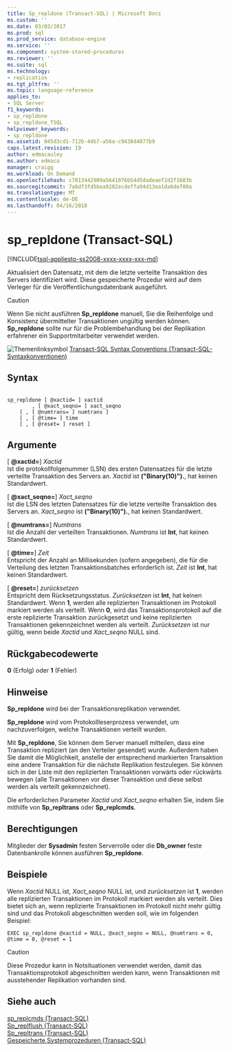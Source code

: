 ```yaml
---
title: Sp_repldone (Transact-SQL) | Microsoft Docs
ms.custom: ''
ms.date: 03/03/2017
ms.prod: sql
ms.prod_service: database-engine
ms.service: ''
ms.component: system-stored-procedures
ms.reviewer: ''
ms.suite: sql
ms.technology:
- replication
ms.tgt_pltfrm: ''
ms.topic: language-reference
applies_to:
- SQL Server
f1_keywords:
- sp_repldone
- sp_repldone_TSQL
helpviewer_keywords:
- sp_repldone
ms.assetid: 045d3cd1-712b-44b7-a56a-c9438d4077b9
caps.latest.revision: 19
author: edmacauley
ms.author: edmaca
manager: craigg
ms.workload: On Demand
ms.openlocfilehash: c7813442909a5641076b54d5dadeaef2d2f1683b
ms.sourcegitcommit: 7a6df3fd5bea9282ecdeffa94d13ea1da6def80a
ms.translationtype: MT
ms.contentlocale: de-DE
ms.lasthandoff: 04/16/2018
---
```

# <a name="sprepldone-transact-sql"></a>sp_repldone (Transact-SQL)
[!INCLUDE[tsql-appliesto-ss2008-xxxx-xxxx-xxx-md](../../includes/tsql-appliesto-ss2008-xxxx-xxxx-xxx-md.md)]

  Aktualisiert den Datensatz, mit dem die letzte verteilte Transaktion des Servers identifiziert wird. Diese gespeicherte Prozedur wird auf dem Verleger für die Veröffentlichungsdatenbank ausgeführt.  
  
> [!CAUTION]  
>  Wenn Sie nicht ausführen **Sp_repldone** manuell, Sie die Reihenfolge und Konsistenz übermittelter Transaktionen ungültig werden können. **Sp_repldone** sollte nur für die Problembehandlung bei der Replikation erfahrener ein Supportmitarbeiter verwendet werden.  
  
 ![Themenlinksymbol](../../database-engine/configure-windows/media/topic-link.gif "Topic link icon") [Transact-SQL Syntax Conventions (Transact-SQL-Syntaxkonventionen)](../../t-sql/language-elements/transact-sql-syntax-conventions-transact-sql.md)  
  
## <a name="syntax"></a>Syntax  
  
```  
  
sp_repldone [ @xactid= ] xactid   
        , [ @xact_seqno= ] xact_seqno   
    [ , [ @numtrans= ] numtrans ]   
    [ , [ @time= ] time   
    [ , [ @reset= ] reset ]  
```  
  
## <a name="arguments"></a>Argumente  
 [  **@xactid=**] *Xactid*  
 Ist die protokollfolgenummer (LSN) des ersten Datensatzes für die letzte verteilte Transaktion des Servers an. *Xactid* ist **("Binary(10)").**, hat keinen Standardwert.  
  
 [  **@xact_seqno=**] *Xact_seqno*  
 Ist die LSN des letzten Datensatzes für die letzte verteilte Transaktion des Servers an. *Xact_seqno* ist **("Binary(10)").**, hat keinen Standardwert.  
  
 [  **@numtrans=**] *Numtrans*  
 Ist die Anzahl der verteilten Transaktionen. *Numtrans* ist **Int**, hat keinen Standardwert.  
  
 [  **@time=**] *Zeit*  
 Entspricht der Anzahl an Millisekunden (sofern angegeben), die für die Verteilung des letzten Transaktionsbatches erforderlich ist. *Zeit* ist **Int**, hat keinen Standardwert.  
  
 [  **@reset=**] *zurücksetzen*  
 Entspricht dem Rücksetzungsstatus. *Zurücksetzen* ist **Int**, hat keinen Standardwert. Wenn **1**, werden alle replizierten Transaktionen im Protokoll markiert werden als verteilt. Wenn **0**, wird das Transaktionsprotokoll auf die erste replizierte Transaktion zurückgesetzt und keine replizierten Transaktionen gekennzeichnet werden als verteilt. *Zurücksetzen* ist nur gültig, wenn beide *Xactid* und *Xact_seqno* NULL sind.  
  
## <a name="return-code-values"></a>Rückgabecodewerte  
 **0** (Erfolg) oder **1** (Fehler)  
  
## <a name="remarks"></a>Hinweise  
 **Sp_repldone** wird bei der Transaktionsreplikation verwendet.  
  
 **Sp_repldone** wird vom Protokollleserprozess verwendet, um nachzuverfolgen, welche Transaktionen verteilt wurden.  
  
 Mit **Sp_repldone**, Sie können dem Server manuell mitteilen, dass eine Transaktion repliziert (an den Verteiler gesendet) wurde. Außerdem haben Sie damit die Möglichkeit, anstelle der entsprechend markierten Transaktion eine andere Transaktion für die nächste Replikation festzulegen. Sie können sich in der Liste mit den replizierten Transaktionen vorwärts oder rückwärts bewegen (alle Transaktionen vor dieser Transaktion und diese selbst werden als verteilt gekennzeichnet).  
  
 Die erforderlichen Parameter *Xactid* und *Xact_seqno* erhalten Sie, indem Sie mithilfe von **Sp_repltrans** oder **Sp_replcmds**.  
  
## <a name="permissions"></a>Berechtigungen  
 Mitglieder der **Sysadmin** festen Serverrolle oder die **Db_owner** feste Datenbankrolle können ausführen **Sp_repldone**.  
  
## <a name="examples"></a>Beispiele  
 Wenn *Xactid* NULL ist, *Xact_seqno* NULL ist, und *zurücksetzen* ist **1**, werden alle replizierten Transaktionen im Protokoll markiert werden als verteilt. Dies bietet sich an, wenn replizierte Transaktionen im Protokoll nicht mehr gültig sind und das Protokoll abgeschnitten werden soll, wie im folgenden Beispiel:  
  
```  
EXEC sp_repldone @xactid = NULL, @xact_segno = NULL, @numtrans = 0,     @time = 0, @reset = 1  
```  
  
> [!CAUTION]  
>  Diese Prozedur kann in Notsituationen verwendet werden, damit das Transaktionsprotokoll abgeschnitten werden kann, wenn Transaktionen mit ausstehender Replikation vorhanden sind.  
  
## <a name="see-also"></a>Siehe auch  
 [sp_replcmds &#40;Transact-SQL&#41;](../../relational-databases/system-stored-procedures/sp-replcmds-transact-sql.md)   
 [Sp_replflush &#40;Transact-SQL&#41;](../../relational-databases/system-stored-procedures/sp-replflush-transact-sql.md)   
 [Sp_repltrans &#40;Transact-SQL&#41;](../../relational-databases/system-stored-procedures/sp-repltrans-transact-sql.md)   
 [Gespeicherte Systemprozeduren &#40;Transact-SQL&#41;](../../relational-databases/system-stored-procedures/system-stored-procedures-transact-sql.md)  
  
  
